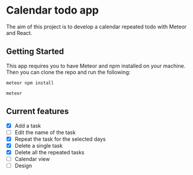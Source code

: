 # Calendar todo app

The aim of this project is to develop a calendar repeated todo with Meteor and React.

## Getting Started

This app requires you to have Meteor and npm installed on your machine. Then you can clone the repo and run the following:

```
meteor npm install
```

```
meteor
```

## Current features

- [x] Add a task
- [ ] Edit the name of the task
- [x] Repeat the task for the selected days
- [x] Delete a single task
- [x] Delete all the repeated tasks
- [ ] Calendar view
- [ ] Design